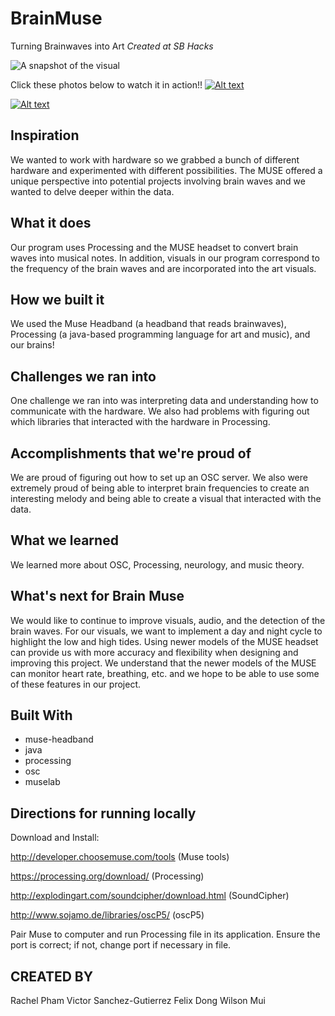 # BrainMuse
Turning Brainwaves into Art
*Created at SB Hacks*

![A snapshot of the visual](https://challengepost-s3-challengepost.netdna-ssl.com/photos/production/software_photos/000/739/849/datas/gallery.jpg)


Click these photos below to watch it in action!!
[![Alt text](https://img.youtube.com/vi/FE_yc1LtAfE/0.jpg)](https://www.youtube.com/watch?v=FE_yc1LtAfE)

[![Alt text](https://img.youtube.com/vi/FE_yc1LtAfE/0.jpg)](https://www.youtube.com/watch?v=FE_yc1LtAfE)

 ## Inspiration
We wanted to work with hardware so we grabbed a bunch of different hardware and experimented with different possibilities. The MUSE offered a unique perspective into potential projects involving brain waves and we wanted to delve deeper within the data.

## What it does
Our program uses Processing and the MUSE headset to convert brain waves into musical notes. In addition, visuals in our program correspond to the frequency of the brain waves and are incorporated into the art visuals.

## How we built it
We used the Muse Headband (a headband that reads brainwaves), Processing (a java-based programming language for art and music), and  our brains!

## Challenges we ran into
One challenge we ran into was interpreting data and understanding how to communicate with the hardware. We also had problems with figuring out which libraries that interacted with the hardware in Processing.

## Accomplishments that we're proud of
We are proud of figuring out how to set up an OSC server. We also were extremely proud of being able to interpret brain frequencies to create an interesting melody and being able to create a visual that interacted with the data.

## What we learned
We learned more about OSC, Processing, neurology, and music theory.

## What's next for Brain Muse
We would like to continue to improve visuals, audio, and the detection of the brain waves. For our visuals, we want to implement a day and night cycle to highlight the low and high tides. Using newer models of the MUSE headset can provide us with more accuracy and flexibility when designing and improving this project. We understand that the newer models of the MUSE can monitor heart rate, breathing, etc. and we hope to be able to use some of these features in our project.

## Built With
* muse-headband
* java
* processing
* osc
* muselab

## Directions for running locally

Download and Install:

http://developer.choosemuse.com/tools (Muse tools)

https://processing.org/download/ (Processing)

http://explodingart.com/soundcipher/download.html (SoundCipher)

http://www.sojamo.de/libraries/oscP5/ (oscP5)

Pair Muse to computer and run Processing file in its application. Ensure the port is correct; if not, change port if necessary in file. 

## CREATED BY
Rachel Pham
Victor Sanchez-Gutierrez
Felix Dong
Wilson Mui   

